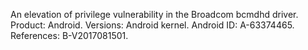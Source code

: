 An elevation of privilege vulnerability in the Broadcom bcmdhd driver. Product: Android. Versions: Android kernel. Android ID: A-63374465. References: B-V2017081501.
